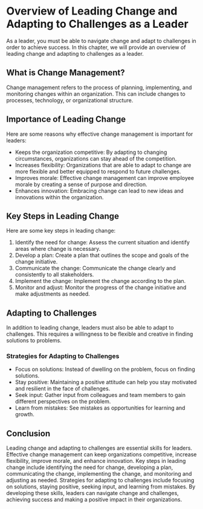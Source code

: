 Overview of Leading Change and Adapting to Challenges as a Leader
=======================================================================================================================

As a leader, you must be able to navigate change and adapt to challenges in order to achieve success. In this chapter, we will provide an overview of leading change and adapting to challenges as a leader.

What is Change Management?
--------------------------

Change management refers to the process of planning, implementing, and monitoring changes within an organization. This can include changes to processes, technology, or organizational structure.

Importance of Leading Change
----------------------------

Here are some reasons why effective change management is important for leaders:

* Keeps the organization competitive: By adapting to changing circumstances, organizations can stay ahead of the competition.
* Increases flexibility: Organizations that are able to adapt to change are more flexible and better equipped to respond to future challenges.
* Improves morale: Effective change management can improve employee morale by creating a sense of purpose and direction.
* Enhances innovation: Embracing change can lead to new ideas and innovations within the organization.

Key Steps in Leading Change
---------------------------

Here are some key steps in leading change:

1. Identify the need for change: Assess the current situation and identify areas where change is necessary.
2. Develop a plan: Create a plan that outlines the scope and goals of the change initiative.
3. Communicate the change: Communicate the change clearly and consistently to all stakeholders.
4. Implement the change: Implement the change according to the plan.
5. Monitor and adjust: Monitor the progress of the change initiative and make adjustments as needed.

Adapting to Challenges
----------------------

In addition to leading change, leaders must also be able to adapt to challenges. This requires a willingness to be flexible and creative in finding solutions to problems.

### Strategies for Adapting to Challenges

* Focus on solutions: Instead of dwelling on the problem, focus on finding solutions.
* Stay positive: Maintaining a positive attitude can help you stay motivated and resilient in the face of challenges.
* Seek input: Gather input from colleagues and team members to gain different perspectives on the problem.
* Learn from mistakes: See mistakes as opportunities for learning and growth.

Conclusion
----------

Leading change and adapting to challenges are essential skills for leaders. Effective change management can keep organizations competitive, increase flexibility, improve morale, and enhance innovation. Key steps in leading change include identifying the need for change, developing a plan, communicating the change, implementing the change, and monitoring and adjusting as needed. Strategies for adapting to challenges include focusing on solutions, staying positive, seeking input, and learning from mistakes. By developing these skills, leaders can navigate change and challenges, achieving success and making a positive impact in their organizations.

